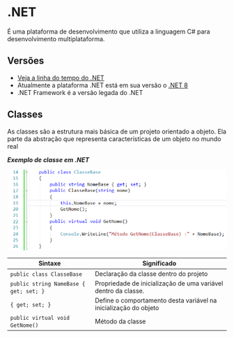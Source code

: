# .NET
É uma plataforma de desenvolvimento que utiliza a linguagem C# para desenvolvimento multiplataforma.

## Versões
* [Veja a linha do tempo do .NET](https://time.graphics/line/291016)
* Atualmente a plataforma .NET está em sua versão o [.NET 8](https://dotnet.microsoft.com/pt-br/download/dotnet/7.0)
* .NET Framework é a versão legada do .NET

## Classes
As classes são a estrutura mais básica de um projeto orientado a objeto. Ela parte da abstração que representa características de um objeto no mundo real

__*Exemplo de classe em .NET*__

![Exemplo de classe](images/c_base21.png)

| Sintaxe | Significado |
|---|---|
| `public class ClasseBase` | Declaração da classe dentro do projeto |
| `public string NameBase { get; set; }` | Propriedade de inicialização de uma variável dentro da classe. |
| `{ get; set; }` | Define o comportamento desta variável na inicialização do objeto |
| `public virtual void GetNome()` | Método da classe